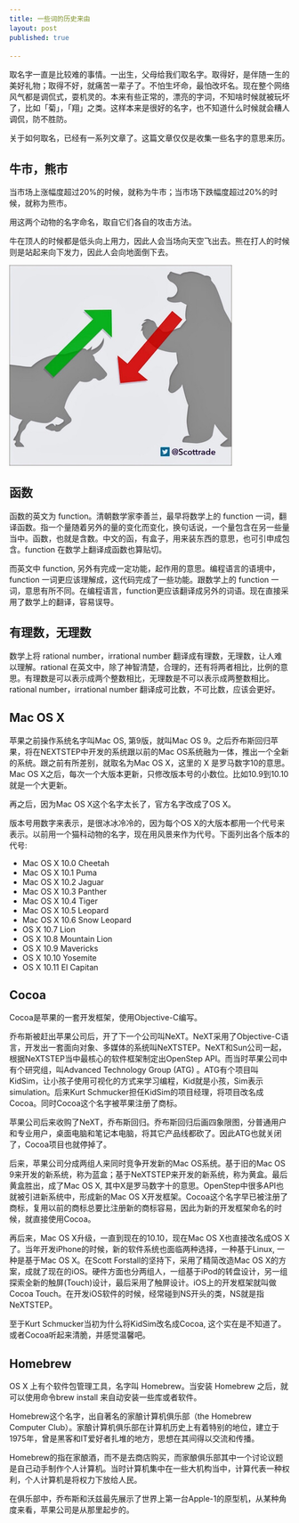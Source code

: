 ```yaml
---
title: 一些词的历史来由
layout: post
published: true

---
```


取名字一直是比较难的事情。一出生，父母给我们取名字。取得好，是伴随一生的美好礼物；取得不好，就痛苦一辈子了。不怕生坏命，最怕改坏名。现在整个网络风气都是调侃式，耍机灵的。本来有些正常的，漂亮的字词，不知啥时候就被玩坏了，比如「菊」，「翔」之类。这样本来是很好的名字，也不知道什么时候就会糟人调侃，防不胜防。

关于如何取名，已经有一系列文章了。这篇文章仅仅是收集一些名字的意思来历。

## 牛市，熊市

当市场上涨幅度超过20%的时候，就称为牛市；当市场下跌幅度超过20%的时候，就称为熊市。

用这两个动物的名字命名，取自它们各自的攻击方法。

牛在顶人的时候都是低头向上用力，因此人会当场向天空飞出去。熊在打人的时候则是站起来向下发力，因此人会向地面倒下去。

![牛市，熊市](/media/files/bull-bear.jpg)

## 函数

函数的英文为 function。清朝数学家李善兰，最早将数学上的 function 一词，翻译函数。指一个量随着另外的量的变化而变化，换句话说，一个量包含在另一些量当中。函数，也就是含数。中文的函，有盒子，用来装东西的意思，也可引申成包含。function 在数学上翻译成函数也算贴切。

而英文中 function, 另外有完成一定功能，起作用的意思。编程语言的语境中，function 一词更应该理解成，这代码完成了一些功能。跟数学上的 function 一词，意思有所不同。在编程语言，function更应该翻译成另外的词语。现在直接采用了数学上的翻译，容易误导。


## 有理数，无理数

数学上将 rational number，irrational number 翻译成有理数，无理数，让人难以理解。rational 在英文中，除了神智清楚，合理的，还有将两者相比，比例的意思。有理数是可以表示成两个整数相比，无理数是不可以表示成两整数相比。rational number，irrational number 翻译成可比数，不可比数，应该会更好。


Mac OS X
-------
苹果之前操作系统名字叫Mac OS, 第9版，就叫Mac OS 9。之后乔布斯回归苹果，将在NEXTSTEP中开发的系统跟以前的Mac OS系统融为一体，推出一个全新的系统。跟之前有所差别，就取名为Mac OS X，这里的 X 是罗马数字10的意思。Mac OS X之后，每次一个大版本更新，只修改版本号的小数位。比如10.9到10.10就是一个大更新。

再之后，因为Mac OS X这个名字太长了，官方名字改成了OS X。

版本号用数字来表示，是很冰冰冷冷的，因为每个OS X的大版本都用一个代号来表示。以前用一个猫科动物的名字，现在用风景来作为代号。下面列出各个版本的代号:

* Mac OS X 10.0 Cheetah
* Mac OS X 10.1 Puma
* Mac OS X 10.2 Jaguar
* Mac OS X 10.3 Panther
* Mac OS X 10.4 Tiger
* Mac OS X 10.5 Leopard
* Mac OS X 10.6 Snow Leopard
* OS X 10.7 Lion
* OS X 10.8 Mountain Lion
* OS X 10.9 Mavericks
* OS X 10.10 Yosemite
* OS X 10.11 El Capitan

Cocoa
--------
Cocoa是苹果的一套开发框架，使用Objective-C编写。

乔布斯被赶出苹果公司后，开了下一个公司叫NeXT。NeXT采用了Objective-C语言，开发出一套面向对象、多媒体的系统叫NeXTSTEP。NeXT和Sun公司一起，根据NeXTSTEP当中最核心的软件框架制定出OpenStep API。而当时苹果公司中有个研究组，叫Advanced Technology Group (ATG) 。ATG有个项目叫KidSim，让小孩子使用可视化的方式来学习编程，Kid就是小孩，Sim表示simulation。后来Kurt Schmucker担任KidSim的项目经理，将项目改名成Cocoa。同时Cocoa这个名字被苹果注册了商标。

苹果公司后来收购了NeXT，乔布斯回归。乔布斯回归后画四象限图，分普通用户和专业用户，桌面电脑和笔记本电脑，将其它产品线都砍了。因此ATG也就关闭了，Cocoa项目也就停掉了。

后来，苹果公司分成两组人来同时竞争开发新的Mac OS系统。基于旧的Mac OS 9来开发的新系统，称为蓝盒；基于NeXTSTEP来开发的新系统，称为黄盒。最后黄盒胜出，成了Mac OS X, 其中X是罗马数字十的意思。OpenStep中很多API也就被引进新系统中，形成新的Mac OS X开发框架。Cocoa这个名字早已被注册了商标，复用以前的商标总要比注册新的商标容易，因此为新的开发框架命名的时候，就直接使用Cocoa。

再后来，Mac OS X升级，一直到现在的10.10，现在Mac OS X也直接改名成OS X了。当年开发iPhone的时候，新的软件系统也面临两种选择，一种基于Linux, 一种是基于Mac OS X。在Scott Forstall的坚持下，采用了精简改造Mac OS X的方案，成就了现在的iOS。硬件方面也分两组人，一组基于iPod的转盘设计，另一组探索全新的触屏(Touch)设计，最后采用了触屏设计。iOS上的开发框架就叫做Cocoa Touch。在开发iOS软件的时候，经常碰到NS开头的类，NS就是指NeXTSTEP。

至于Kurt Schmucker当初为什么将KidSim改名成Cocoa, 这个实在是不知道了。或者Cocoa听起来清脆，并感觉温馨吧。

Homebrew
------
OS X 上有个软件包管理工具，名字叫 Homebrew。当安装 Homebrew 之后，就可以使用命令brew install 来自动安装一些库或者软件。

Homebrew这个名字，出自著名的家酿计算机俱乐部（the Homebrew Computer Club）。家酿计算机俱乐部在计算机历史上有着特别的地位，建立于1975年，曾是黑客和IT爱好者扎堆的地方，思想在其间得以交流和传播。

Homebrew的指在家酿酒，而不是去商店购买，而家酿俱乐部其中一个讨论议题是自己动手制作个人计算机。当时计算机集中在一些大机构当中，计算代表一种权利，个人计算机是将权力下放给人民。

在俱乐部中，乔布斯和沃兹最先展示了世界上第一台Apple-1的原型机，从某种角度来看，苹果公司是从那里起步的。
